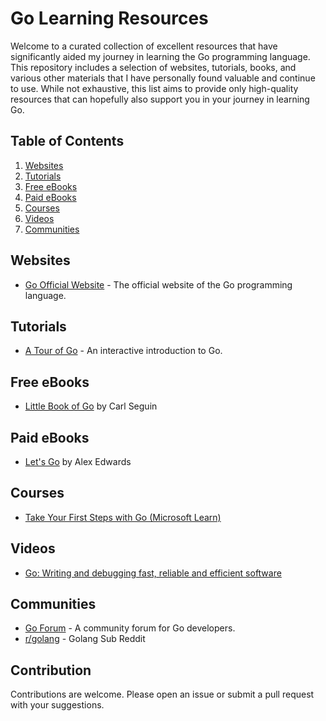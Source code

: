 # Go Learning Resources

Welcome to a curated collection of excellent resources that have significantly aided my journey in learning the Go programming language. This repository includes a selection of websites, tutorials, books, and various other materials that I have personally found valuable and continue to use. While not exhaustive, this list aims to provide only high-quality resources that can hopefully also support you in your journey in learning Go.

## Table of Contents

1. [Websites](#websites)
2. [Tutorials](#tutorials)
3. [Free eBooks](#free-ebooks)
4. [Paid eBooks](#paid-ebooks)
5. [Courses](#courses)
6. [Videos](#videos)
7. [Communities](#communities)
## Websites
- [Go Official Website](https://golang.org) - The official website of the Go programming language.
## Tutorials
- [A Tour of Go](https://tour.golang.org) - An interactive introduction to Go.
## Free eBooks
- [Little Book of Go](https://www.openmymind.net/assets/go/go.pdf) by Carl Seguin
## Paid eBooks
- [Let's Go](https://lets-go.alexedwards.net) by Alex Edwards
## Courses
- [Take Your First Steps with Go (Microsoft Learn)](https://learn.microsoft.com/en-us/training/paths/go-first-steps/?source=learn)
## Videos
- [Go: Writing and debugging fast, reliable and efficient software](https://learn.microsoft.com/en-us/shows/vs-code-livestreams/go-development)

## Communities
- [Go Forum](https://forum.golangbridge.org) - A community forum for Go developers.
- [r/golang](https://www.reddit.com/r/golang/) - Golang Sub Reddit
## Contribution

Contributions are welcome. Please open an issue or submit a pull request with your suggestions.
